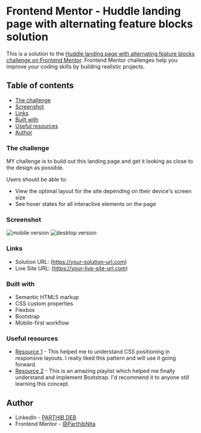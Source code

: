 # Frontend Mentor - Huddle landing page with alternating feature blocks solution

This is a solution to the [Huddle landing page with alternating feature blocks challenge on Frontend Mentor](https://www.frontendmentor.io/challenges/huddle-landing-page-with-alternating-feature-blocks-5ca5f5981e82137ec91a5100). Frontend Mentor challenges help you improve your coding skills by building realistic projects. 

## Table of contents
  - [The challenge](#the-challenge)
  - [Screenshot](#screenshot)
  - [Links](#links)
  - [Built with](#built-with)
  - [Useful resources](#useful-resources)
  - [Author](#author)


### The challenge
MY challenge is to build out this landing page and get it looking as close to the design as possible.

Users should be able to:

- View the optimal layout for the site depending on their device's screen size
- See hover states for all interactive elements on the page

### Screenshot

![mobile version](../Huddle%20Landing%20Page/screenshots/photo_2023-12-29_22-38-59.jpg)
![desktop version](../Huddle%20Landing%20Page/screenshots/Web%20capture_29-12-2023_223554_127.0.0.1.jpeg)

### Links

- Solution URL: (https://your-solution-url.com)
- Live Site URL: (https://your-live-site-url.com)

### Built with

- Semantic HTML5 markup
- CSS custom properties
- Flexbox
- Bootstrap
- Mobile-first workflow

### Useful resources

- [Resource 1](https://youtu.be/H04P5YXVssE?feature=shared) - This helped me to understand CSS positioning in responsive layouts. I really liked this pattern and will use it going forward.
- [Resource 2](https://youtube.com/playlist?list=PL4cUxeGkcC9joIM91nLzd_qaH_AimmdAR&feature=shared) - This is an amazing playlist which helped me finally understand and implement Bootstrap. I'd recommend it to anyone still learning this concept.

## Author

- LinkedIn - [PARTHIB DEB](https://www.linkedin.com/in/parthib-deb-914593248/)
- Frontend Mentor - [@ParthibNita](https://www.frontendmentor.io/profile/ParthibNita)
